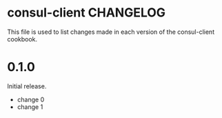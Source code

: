 # consul-client CHANGELOG

This file is used to list changes made in each version of the consul-client cookbook.

# 0.1.0

Initial release.

- change 0
- change 1


